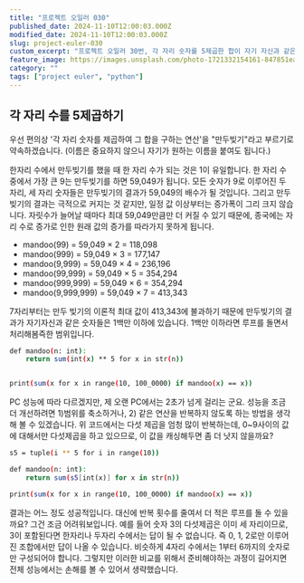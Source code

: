 ```yaml
---
title: "프로젝트 오일러 030"
published_date: 2024-11-10T12:00:03.000Z
modified_date: 2024-11-10T12:00:03.000Z
slug: project-euler-030
custom_excerpt: "프로젝트 오일러 30번, 각 자리 숫자를 5제곱한 합이 자기 자신과 같은 수들의 합을 구합니다. 탐색 상한선을 계산하여 범위를 한정한 후, 파이썬 반복문으로 문제를 해결하는 과정을 보여줍니다."
feature_image: https://images.unsplash.com/photo-1721332154161-847851ea188b?crop=entropy&cs=tinysrgb&fit=max&fm=jpg&ixid=M3wxMTc3M3wxfDF8YWxsfDF8fHx8fHx8fDE3MzEyMzg5MTJ8&ixlib=rb-4.0.3&q=80&w=2000
category: ""
tags: ["project euler", "python"]
---
```


## 각 자리 수를 5제곱하기

우선 편의상 '각 자리 숫자를 제곱하여 그 합을 구하는 연산'을 "만두빚기"라고 부르기로 약속하겠습니다. (이름은 중요하지 않으니 자기가
원하는 이름을 붙여도 됩니다.)

한자리 수에서 만두빚기를 했을 때 한 자리 수가 되는 것은 1이 유일합니다. 한 자리 수 중에서 가장 큰 9는 만두빚기를 하면 59,049가 됩니다. 모든 숫자가 9로 이루어진 두 자리, 세 자리 숫자들은 만두빚기의 결과가 59,049의 배수가 될 것입니다. 그리고 만두빚기의 결과는 극적으로 커지는 것 같지만, 일정 값 이상부터는 증가폭이 그리 크지 않습니다. 자릿수가 늘어날 때마다 최대 59,049만큼만 더 커질 수 있기 때문에, 종국에는 자리 수로 증가로 인한 원래 값의 증가를 따라가지 못하게 됩니다.

  * mandoo(99) = 59,049 × 2 = 118,098
  * mandoo(999) = 59,049 × 3 = 177,147
  * mandoo(9,999) = 59,049 × 4 = 236,196
  * mandoo(99,999) = 59,049 × 5 = 354,294
  * mandoo(999,999) = 59,049 × 6 = 354,294
  * mandoo(9,999,999) = 59,049 × 7 = 413,343

7자리부터는 만두 빚기의 이론적 최대 값이 413,343에 불과하기 때문에 만두빚기의 결과가 자기자신과 같은 숫자들은 1백만 이하에 있습니다. 1백만 이하라면 루프를 돌면서 처리해봄즉한 범위입니다.

```bash
def mandoo(n: int):
    return sum(int(x) ** 5 for x in str(n))


print(sum(x for x in range(10, 100_0000) if mandoo(x) == x))
```
PC 성능에 따라 다르겠지만, 제 오랜 PC에서는 2초가 넘게 걸리는 군요. 성능을 조금 더 개선하려면 1)범위를 축소하거나, 2) 같은 연산을 반복하지 않도록 하는 방법을 생각해 볼 수 있겠습니다. 위 코드에서는 다섯 제곱을 엄청 많이 반복하는데, 0~9사이의 값에 대해서만 다섯제곱을 하고 있으므로, 이 값을 캐싱해두면 좀 더 낫지 않을까요?

```bash
s5 = tuple(i ** 5 for i in range(10))

def mandoo(n: int):
    return sum(s5[int(x)] for x in str(n))

print(sum(x for x in range(10, 100_0000) if mandoo(x) == x))
```
결과는 어느 정도 성공적입니다. 대신에 반복 횟수를 줄여서 더 적은 루프를 돌 수 있을까요? 그건 조금 어려워보입니다. 예를 들어 숫자 3의 다섯제곱은 이미 세 자리이므로, 3이 포함된다면 한자리나 두자리 수에서는 답이 될 수 없습니다. 즉 0, 1, 2로만 이루어진 조합에서만 답이 나올 수 있습니다. 비슷하게 4자리 수에서는 1부터 6까지의 숫자로만 구성되어야 합니다. 그렇지만 이러한 비교를 위해서 준비해야하는 과정이 길어지면 전체 성능에서는 손해를 볼 수 있어서 생략했습니다.

